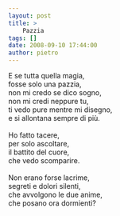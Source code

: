 ```yaml
---
layout: post
title: >
    Pazzia
tags: []
date: 2008-09-10 17:44:00
author: pietro
---
```

E se tutta quella magia,<br/>fosse solo una pazzia,<br/>non mi credo se dico sogno,<br/>non mi credi neppure tu,<br/>ti vedo pure mentre mi disegno,<br/>e si allontana sempre di più.<br/><br/>Ho fatto tacere,<br/>per solo ascoltare,<br/>il battito del cuore,<br/>che vedo scomparire.<br/><br/>Non erano forse lacrime,<br/>segreti e dolori silenti,<br/>che avvolgono le due anime,<br/>che posano ora dormienti?
